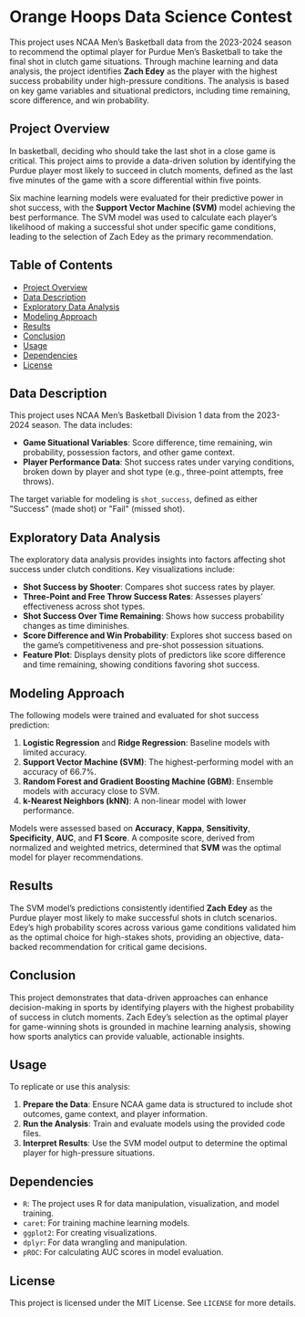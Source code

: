 # Orange Hoops Data Science Contest

This project uses NCAA Men’s Basketball data from the 2023-2024 season to recommend the optimal player for Purdue Men’s Basketball to take the final shot in clutch game situations. Through machine learning and data analysis, the project identifies **Zach Edey** as the player with the highest success probability under high-pressure conditions. The analysis is based on key game variables and situational predictors, including time remaining, score difference, and win probability.

## Project Overview
In basketball, deciding who should take the last shot in a close game is critical. This project aims to provide a data-driven solution by identifying the Purdue player most likely to succeed in clutch moments, defined as the last five minutes of the game with a score differential within five points.

Six machine learning models were evaluated for their predictive power in shot success, with the **Support Vector Machine (SVM)** model achieving the best performance. The SVM model was used to calculate each player’s likelihood of making a successful shot under specific game conditions, leading to the selection of Zach Edey as the primary recommendation.

## Table of Contents
- [Project Overview](#project-overview)
- [Data Description](#data-description)
- [Exploratory Data Analysis](#exploratory-data-analysis)
- [Modeling Approach](#modeling-approach)
- [Results](#results)
- [Conclusion](#conclusion)
- [Usage](#usage)
- [Dependencies](#dependencies)
- [License](#license)

## Data Description
This project uses NCAA Men’s Basketball Division 1 data from the 2023-2024 season. The data includes:
- **Game Situational Variables**: Score difference, time remaining, win probability, possession factors, and other game context.
- **Player Performance Data**: Shot success rates under varying conditions, broken down by player and shot type (e.g., three-point attempts, free throws).

The target variable for modeling is `shot_success`, defined as either "Success" (made shot) or "Fail" (missed shot).

## Exploratory Data Analysis
The exploratory data analysis provides insights into factors affecting shot success under clutch conditions. Key visualizations include:
- **Shot Success by Shooter**: Compares shot success rates by player.
- **Three-Point and Free Throw Success Rates**: Assesses players’ effectiveness across shot types.
- **Shot Success Over Time Remaining**: Shows how success probability changes as time diminishes.
- **Score Difference and Win Probability**: Explores shot success based on the game’s competitiveness and pre-shot possession situations.
- **Feature Plot**: Displays density plots of predictors like score difference and time remaining, showing conditions favoring shot success.

## Modeling Approach
The following models were trained and evaluated for shot success prediction:
1. **Logistic Regression** and **Ridge Regression**: Baseline models with limited accuracy.
2. **Support Vector Machine (SVM)**: The highest-performing model with an accuracy of 66.7%.
3. **Random Forest and Gradient Boosting Machine (GBM)**: Ensemble models with accuracy close to SVM.
4. **k-Nearest Neighbors (kNN)**: A non-linear model with lower performance.

Models were assessed based on **Accuracy**, **Kappa**, **Sensitivity**, **Specificity**, **AUC**, and **F1 Score**. A composite score, derived from normalized and weighted metrics, determined that **SVM** was the optimal model for player recommendations.

## Results
The SVM model’s predictions consistently identified **Zach Edey** as the Purdue player most likely to make successful shots in clutch scenarios. Edey’s high probability scores across various game conditions validated him as the optimal choice for high-stakes shots, providing an objective, data-backed recommendation for critical game decisions.

## Conclusion
This project demonstrates that data-driven approaches can enhance decision-making in sports by identifying players with the highest probability of success in clutch moments. Zach Edey’s selection as the optimal player for game-winning shots is grounded in machine learning analysis, showing how sports analytics can provide valuable, actionable insights.

## Usage
To replicate or use this analysis:
1. **Prepare the Data**: Ensure NCAA game data is structured to include shot outcomes, game context, and player information.
2. **Run the Analysis**: Train and evaluate models using the provided code files.
3. **Interpret Results**: Use the SVM model output to determine the optimal player for high-pressure situations.

## Dependencies
- `R`: The project uses R for data manipulation, visualization, and model training.
- `caret`: For training machine learning models.
- `ggplot2`: For creating visualizations.
- `dplyr`: For data wrangling and manipulation.
- `pROC`: For calculating AUC scores in model evaluation.

## License
This project is licensed under the MIT License. See `LICENSE` for more details.
